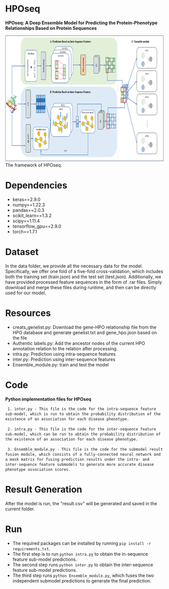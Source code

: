 # HPOseq
**HPOseq: A Deep Ensemble Model for Predicting the Protein-Phenotype Relationships Based on Protein Sequences**
<div align="center">
  <img src="https://github.com/LabBioMedCoder/HPOseq/blob/main/HPOseq_structure.png" width="800px" height="400px">
</div>
The framework of HPOseq.

# Dependencies
* keras==2.9.0
* numpy==1.22.3
* pandas==2.0.3
* scikit_learn==1.3.2
* scipy==1.11.4
* tensorflow_gpu==2.9.0
* torch==1.7.1

# Dataset
In the data folder, we provide all the necessary data for the model. Specifically, we offer one fold of a five-fold cross-validation, which includes both the training set (train.json) and the test set (test.json). Additionally, we have provided processed feature sequences in the form of .rar files. Simply download and merge these files during runtime, and then can be directly used  for our model.
 
# Resources
* creats_genelist.py: Download the gene-HPO relationship file from the HPO database and generate genelist.txt and gene_hpo.json based on the file
* Authentic labels.py: Add the ancestor nodes of the current HPO annotation relation to the relation after processing.
* intra.py: Prediction using intra-sequence features
* inter.py: Prediction using inter-sequence features
* Ensemble_module.py: train and test the model

# Code
**Python implementation files for HPOseq**

     1. inter.py - This file is the code for the intra-sequence feature sub-model, which is run to obtain the probability distribution of the existence of an association for each disease phenotype.

     2. intra.py - This file is the code for the inter-sequence feature sub-model, which can be run to obtain the probability distribution of the existence of an association for each disease phenotype.

     3. Ensemble_module.py - This file is the code for the submodel result fusion module, which consists of a fully-connected neural network and a mask matrix for fusing prediction results under the intra- and inter-sequence feature submodels to generate more accurate disease phenotype association scores.


# Result Generation
After the model is run, the "result.csv" will be generated and saved in the current folder.

# Run
* The required packages can be installed by running `pip install -r requirements.txt`.
* The first step is to run `python intra.py` to obtain the in-sequence feature sub-model predictions.
* The second step runs `python inter.py` to obtain the inter-sequence feature sub-model predictions.
* The third step runs `python Ensemble_module.py`, which fuses the two independent submodel predictions to generate the final prediction.
